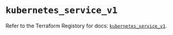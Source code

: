 # `kubernetes_service_v1`

Refer to the Terraform Registory for docs: [`kubernetes_service_v1`](https://registry.terraform.io/providers/hashicorp/kubernetes/2.25.2/docs/resources/service_v1).
